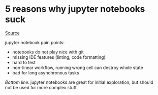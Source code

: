# 5 reasons why jupyter notebooks suck

[Source](https://medium.com/@alexander.mueller/5-reasons-why-jupyter-notebooks-suck-4dc201e27086)

jupyter notebook pain points:

- notebooks do not play nice with git
- missing IDE features (linting, code formatting)
- hard to test
- non-linear workflow, running wrong cell can destroy whole state
- bad for long asynchronous tasks

*Bottom line:* jupyter notebooks are great for initial exploration, but should not be used for more complex stuff.

